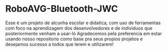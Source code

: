 # RoboAVG-Bluetooth-JWC
Esse é um projeto de alcunha escolar e didatica, com uso de ferramentas com foco na aprendizagem dos desenvolvedores e de individuos que posteriormente venham a usar-ló
Agradecemos pela preferencia em estar usando nosso repositorio como base pra seus propios projetos e desejamos sucesso a todos que lerem e utilizarem!

